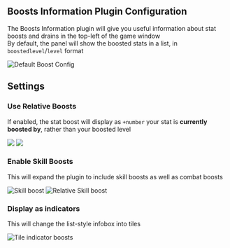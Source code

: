 ## Boosts Information Plugin Configuration  
The Boosts Information plugin will give you useful information about stat boosts and drains in the top-left of the game window  
By default, the panel will show the boosted stats in a list, in `boostedlevel`/`level` format  

![Default Boost Config](https://i.imgur.com/xo3ztaB.png)

## Settings
### Use Relative Boosts  
If enabled, the stat boost will display as `+number` your stat is **currently boosted by**, rather than your boosted level  

![](https://i.imgur.com/IDg3xZE.png)
![](https://i.imgur.com/2NOBwjb.png)

### Enable Skill Boosts  
This will expand the plugin to include skill boosts as well as combat boosts  

![Skill boost](https://i.imgur.com/iwv6jHh.png)
![Relative Skill boost](https://i.imgur.com/jF0whj4.png)

### Display as indicators  
This will change the list-style infobox into tiles  

![Tile indicator boosts](https://i.imgur.com/MwFkkxv.png)